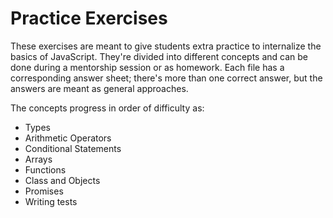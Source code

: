 # Practice Exercises

These exercises are meant to give students extra practice to internalize the basics of JavaScript. They're divided into different concepts and can be done during a mentorship session or as homework. Each file has a corresponding answer sheet; there's more than one correct answer, but the answers are meant as general approaches.

The concepts progress in order of difficulty as:
- Types
- Arithmetic Operators
- Conditional Statements
- Arrays
- Functions 
- Class and Objects
- Promises 
- Writing tests
